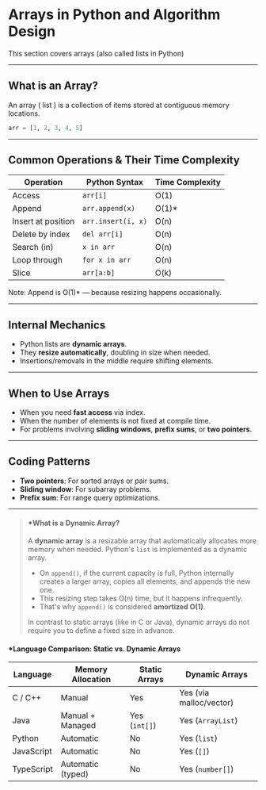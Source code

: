 # Arrays in Python and Algorithm Design

This section covers arrays (also called lists in Python) 

---

## What is an Array?
An array ( list ) is a collection of items stored at contiguous memory locations. 

```python
arr = [1, 2, 3, 4, 5]
```


---

## Common Operations & Their Time Complexity

| Operation            |  Python Syntax     | Time Complexity |
|----------------------|--------------------|-----------------|
| Access               | `arr[i]`           | O(1)            |
| Append               | `arr.append(x)`    | O(1)*           |
| Insert at position   | `arr.insert(i, x)` | O(n)            |
| Delete by index      | `del arr[i]`       | O(n)            |
| Search (in)          | `x in arr`         | O(n)            |
| Loop through         | `for x in arr`     | O(n)            |
| Slice                | `arr[a:b]`         | O(k)            |

Note: Append is  O(1)* — because resizing happens occasionally.

---

## Internal Mechanics
- Python lists are **dynamic arrays**.
- They **resize automatically**, doubling in size when needed.
- Insertions/removals in the middle require shifting elements.

---

## When to Use Arrays
- When you need **fast access** via index.
- When the number of elements is not fixed at compile time.
- For problems involving **sliding windows**, **prefix sums**, or **two pointers**.

---

## Coding Patterns
- **Two pointers**: For sorted arrays or pair sums.
- **Sliding window**: For subarray problems.
- **Prefix sum**: For range query optimizations.

---
> #### *What is a Dynamic Array?
> A **dynamic array** is a resizable array that automatically allocates more memory when needed. Python's `list` is implemented as a dynamic array.
>
> - On `append()`, if the current capacity is full, Python internally creates a larger array, copies all elements, and appends the new one.
> - This resizing step takes O(n) time, but it happens infrequently.
> - That's why `append()` is considered **amortized O(1)**.
>
> In contrast to static arrays (like in C or Java), dynamic arrays do not require you to define a fixed size in advance.
#### *Language Comparison: Static vs. Dynamic Arrays
 
| Language      | Memory Allocation | Static Arrays    | Dynamic Arrays         |
|---------------|-------------------|------------------|-------------------------|
| C / C++       | Manual             | Yes              | Yes (via malloc/vector) |
| Java          | Manual + Managed   | Yes (`int[]`)    | Yes (`ArrayList`)       |
| Python        | Automatic          | No               | Yes (`list`)            |
| JavaScript    | Automatic          | No               | Yes (`[]`)              |
| TypeScript    | Automatic (typed)  | No               | Yes (`number[]`)        |

